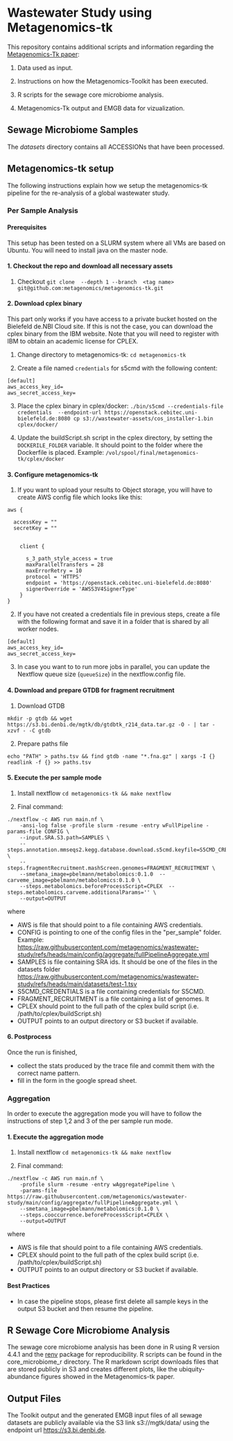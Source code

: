 # Wastewater Study using Metagenomics-tk

This repository contains additional scripts and information regarding the [Metagenomics-Tk paper](https://www.biorxiv.org/content/10.1101/2024.10.22.619569):

1. Data used as input.

2. Instructions on how the Metagenomics-Toolkit has been executed.

3. R scripts for the sewage core microbiome analysis.

4. Metagenomics-Tk output and EMGB data for vizualization.

## Sewage Microbiome Samples

The *datasets* directory contains all ACCESSIONs that have been processed.

## Metagenomics-tk setup

The following instructions explain how we setup the metagenomics-tk pipeline for the re-analysis of a global wastewater study.

### Per Sample Analysis

#### Prerequisites

This setup has been tested on a SLURM system where all VMs are based on Ubuntu.
You will need to install java on the master node.

#### 1. Checkout the repo and download all necessary assets

1. Checkout `git clone  --depth 1 --branch  <tag name> git@github.com:metagenomics/metagenomics-tk.git`

#### 2. Download cplex binary

This part only works if you have access to a private bucket hosted on the Bielefeld de.NBI Cloud site.
If this is not the case, you can download the cplex binary from the IBM website.
Note that you will need to register with IBM to obtain an academic license for CPLEX.


1. Change directory to metagenomics-tk: `cd metagenomics-tk`

2. Create a file named `credentials` for s5cmd with the following content:

```
[default]
aws_access_key_id=
aws_secret_access_key=
```

3. Place the cplex binary in cplex/docker: 
   `./bin/s5cmd --credentials-file credentials  --endpoint-url https://openstack.cebitec.uni-bielefeld.de:8080 cp s3://wastewater-assets/cos_installer-1.bin  cplex/docker/`

4. Update the buildScript.sh script in the cplex directory, by setting the `DOCKERILE_FOLDER` variable. It should point to the folder where the Dockerfile is placed.
   Example: `/vol/spool/final/metagenomics-tk/cplex/docker`


#### 3. Configure metagenomics-tk

1. If you want to upload your results to Object storage, you will have to create AWS config file which looks like this:
   
```
aws {

  accessKey = ""
  secretKey = ""


    client {

      s_3_path_style_access = true
      maxParallelTransfers = 28 
      maxErrorRetry = 10
      protocol = 'HTTPS'
      endpoint = 'https://openstack.cebitec.uni-bielefeld.de:8080'
      signerOverride = 'AWSS3V4SignerType'
    }
}
```

2. If you have not created a credentials file in previous steps, create a file with the following format and save it in a folder
that is shared by all worker nodes.

```
[default]
aws_access_key_id=
aws_secret_access_key=
```

3. In case you want to to run more jobs in parallel, you can update the Nextflow queue size (`queueSize`) in the nextflow.config file. 

#### 4. Download and prepare GTDB for fragment recruitment

1. Download GTDB

```
mkdir -p gtdb && wget https://s3.bi.denbi.de/mgtk/db/gtdbtk_r214_data.tar.gz -O - | tar -xzvf - -C gtdb
```  

2. Prepare paths file

```
echo "PATH" > paths.tsv && find gtdb -name "*.fna.gz" | xargs -I {} readlink -f {} >> paths.tsv
```

#### 5. Execute the per sample mode

1. Install nextflow
`cd metagenomics-tk && make nextflow`

2. Final command:

```
./nextflow -c AWS run main.nf \
    -ansi-log false -profile slurm -resume -entry wFullPipeline -params-file CONFIG \
    --input.SRA.S3.path=SAMPLES \ 
    --steps.annotation.mmseqs2.kegg.database.download.s5cmd.keyfile=S5CMD_CREDENTIALS \
    --steps.fragmentRecruitment.mashScreen.genomes=FRAGMENT_RECRUITMENT \
    --smetana_image=pbelmann/metabolomics:0.1.0  --carveme_image=pbelmann/metabolomics:0.1.0 \
    --steps.metabolomics.beforeProcessScript=CPLEX  --steps.metabolomics.carveme.additionalParams='' \
    --output=OUTPUT
```

where
  * AWS is file that should point to a file containing AWS credentials.
  * CONFIG is pointing to one of the config files in the "per_sample" folder. Example: https://raw.githubusercontent.com/metagenomics/wastewater-study/refs/heads/main/config/aggregate/fullPipelineAggregate.yml   
  * SAMPLES is file containing SRA ids. It should be one of the files in the datasets folder https://raw.githubusercontent.com/metagenomics/wastewater-study/refs/heads/main/datasets/test-1.tsv
  * S5CMD_CREDENTIALS is a file containing credentials for S5CMD.
  * FRAGMENT_RECRUITMENT is a file containing a list of genomes. It 
  * CPLEX should point to the full path of the cplex build script (i.e. /path/to/cplex/buildScript.sh)
  * OUTPUT points to an output directory or S3 bucket if available.

#### 6. Postprocess

Once the run is finished,
 * collect the stats produced by the trace file and commit them with the correct name pattern.
 * fill in the form in the google spread sheet.

### Aggregation

In order to execute the aggregation mode you will have to follow the instructions of step 1,2 and 3 of the per sample run mode.

#### 1. Execute the aggregation mode

1. Install nextflow
`cd metagenomics-tk && make nextflow`

2. Final command:

```
./nextflow -c AWS run main.nf \
    -profile slurm -resume -entry wAggregatePipeline \
    -params-file https://raw.githubusercontent.com/metagenomics/wastewater-study/main/config/aggregate/fullPipelineAggregate.yml \
    --smetana_image=pbelmann/metabolomics:0.1.0 \
    --steps.cooccurrence.beforeProcessScript=CPLEX \
    --output=OUTPUT
```

where
  * AWS is file that should point to a file containing AWS credentials. 
  * CPLEX should point to the full path of the cplex build script (i.e. /path/to/cplex/buildScript.sh)
  * OUTPUT points to an output directory or S3 bucket if available.
 
#### Best Practices

* In case the pipeline stops, please first delete all sample keys in the output S3 bucket and then resume the pipeline.


## R Sewage Core Microbiome Analysis

The sewage core microbiome analysis has been done in R using R version 4.4.1 and the [renv](https://github.com/rstudio/renv) package for reproducibility. R scripts can be found in the core_microbiome_r directory.
The R markdown script downloads files that are stored publicly in S3 and creates different plots, like the ubiquity-abundance figures showed in the Metagenomics-tk paper.

## Output Files

The Toolkit output and the generated EMGB input files of all sewage datasets are publicly available via the S3 link s3://mgtk/data/
using the endpoint url https://s3.bi.denbi.de.
